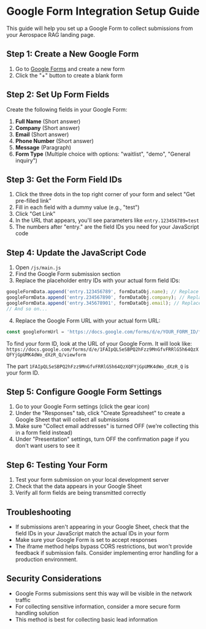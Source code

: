 # Google Form Integration Setup Guide

This guide will help you set up a Google Form to collect submissions from your Aerospace RAG landing page.

## Step 1: Create a New Google Form

1. Go to [Google Forms](https://forms.google.com) and create a new form
2. Click the "+" button to create a blank form

## Step 2: Set Up Form Fields

Create the following fields in your Google Form:

1. **Full Name** (Short answer)
2. **Company** (Short answer)
3. **Email** (Short answer)
4. **Phone Number** (Short answer)
5. **Message** (Paragraph)
6. **Form Type** (Multiple choice with options: "waitlist", "demo", "General inquiry")

## Step 3: Get the Form Field IDs

1. Click the three dots in the top right corner of your form and select "Get pre-filled link"
2. Fill in each field with a dummy value (e.g., "test")
3. Click "Get Link"
4. In the URL that appears, you'll see parameters like `entry.123456789=test`
5. The numbers after "entry." are the field IDs you need for your JavaScript code

## Step 4: Update the JavaScript Code

1. Open `/js/main.js`
2. Find the Google Form submission section
3. Replace the placeholder entry IDs with your actual form field IDs:

```javascript
googleFormData.append('entry.123456789', formDataObj.name); // Replace 123456789 with your Name field ID
googleFormData.append('entry.234567890', formDataObj.company); // Replace 234567890 with your Company field ID
googleFormData.append('entry.345678901', formDataObj.email); // Replace 345678901 with your Email field ID
// And so on...
```

4. Replace the Google Form URL with your actual form URL:

```javascript
const googleFormUrl = 'https://docs.google.com/forms/d/e/YOUR_FORM_ID/formResponse';
```

To find your form ID, look at the URL of your Google Form. It will look like:
`https://docs.google.com/forms/d/e/1FAIpQLSeSBPQ2hFzz9MnGfvFRRlG5h64QzXQFYjGpUMK4dWo_dXzR_Q/viewform`

The part `1FAIpQLSeSBPQ2hFzz9MnGfvFRRlG5h64QzXQFYjGpUMK4dWo_dXzR_Q` is your form ID.

## Step 5: Configure Google Form Settings

1. Go to your Google Form settings (click the gear icon)
2. Under the "Responses" tab, click "Create Spreadsheet" to create a Google Sheet that will collect all submissions
3. Make sure "Collect email addresses" is turned OFF (we're collecting this in a form field instead)
4. Under "Presentation" settings, turn OFF the confirmation page if you don't want users to see it

## Step 6: Testing Your Form

1. Test your form submission on your local development server
2. Check that the data appears in your Google Sheet
3. Verify all form fields are being transmitted correctly

## Troubleshooting

- If submissions aren't appearing in your Google Sheet, check that the field IDs in your JavaScript match the actual IDs in your form
- Make sure your Google Form is set to accept responses
- The iframe method helps bypass CORS restrictions, but won't provide feedback if submission fails. Consider implementing error handling for a production environment.

## Security Considerations

- Google Forms submissions sent this way will be visible in the network traffic
- For collecting sensitive information, consider a more secure form handling solution
- This method is best for collecting basic lead information
